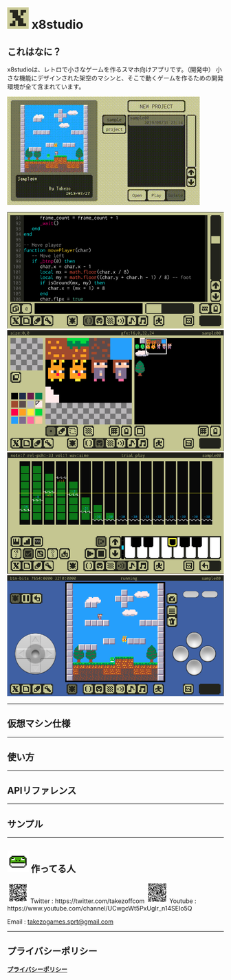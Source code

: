 # <img src="images/app_icon_192x192.png" width="50"> x8studio

## これはなに？

x8studioは、レトロで小さなゲームを作るスマホ向けアプリです。（開発中）
小さな機能にデザインされた架空のマシンと、そこで動くゲームを作るための開発環境が全て含まれています。

![](images/x8_digest_demo.gif "Digest")

![](images/x8_code_editor_image.png "Code Editor")
![](images/x8_gfx_editor_image.png "Gfx Editor")
![](images/x8_sfx_editor_image.png "Sfx Editor")
![](images/x8_debug_mode_image.png "Debug Mode")

---

## 仮想マシン仕様

---

## 使い方

---

## APIリファレンス

---

## サンプル

---

## <img src="images/takezoff-com-icon.png" width="50"> 作ってる人

<img src="images/x8_twitter_link.gif" width="50">
Twitter : https://twitter.com/takezoffcom

<img src="images/x8_youtube_link.gif" width="50">
Youtube : https://www.youtube.com/channel/UCwgcWt5PxUglr_n14SEIo5Q

<p>Email : <a href="mailto:takezogames.sprt@gmail.com">takezogames.sprt@gmail.com</a></p>

---

## プライバシーポリシー

[**プライバシーポリシー**](PrivacyPolicy.md)

